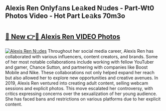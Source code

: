 ## Alexis Ren Onlyf𝚊ns Le𝚊ked N𝚞des - Part-Wt0 Photos Video - Hot Part Le𝚊ks 70m3o

# <h2><a href="http://ab4769.deff.icu/?id=Alexis+Ren">🔗 New 👉🔴 Alexis Ren VIDEO Photos</a></h2>

[![Alexis Ren N𝚞des](https://i.imgur.com/rIISA9y.gif)](http://ab4769.deff.icu/?id=Alexis+Ren)
Throughout her social media career, Alexis Ren has collaborated with various influencers, content creators, and brands. Some of her most notable collaborations include working with fellow YouTuber and gamer, Chance Sutton, and partnering with companies like Boost Mobile and Nike. These collaborations not only helped expand her reach but also allowed her to explore new opportunities and creative avenues. In 2019, Alexis Ren ventured into creating adult content, selling webcam sessions and explicit photos. This move escalated her controversy, with critics expressing concerns over the sexualization of her young audience. She has faced bans and restrictions on various platforms due to her explicit content.
